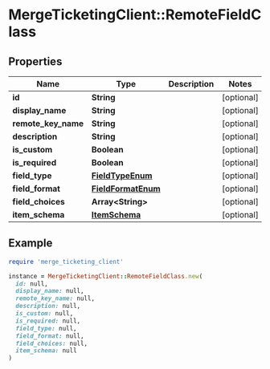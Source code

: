# MergeTicketingClient::RemoteFieldClass

## Properties

| Name | Type | Description | Notes |
| ---- | ---- | ----------- | ----- |
| **id** | **String** |  | [optional] |
| **display_name** | **String** |  | [optional] |
| **remote_key_name** | **String** |  | [optional] |
| **description** | **String** |  | [optional] |
| **is_custom** | **Boolean** |  | [optional] |
| **is_required** | **Boolean** |  | [optional] |
| **field_type** | [**FieldTypeEnum**](FieldTypeEnum.md) |  | [optional] |
| **field_format** | [**FieldFormatEnum**](FieldFormatEnum.md) |  | [optional] |
| **field_choices** | **Array&lt;String&gt;** |  | [optional] |
| **item_schema** | [**ItemSchema**](ItemSchema.md) |  | [optional] |

## Example

```ruby
require 'merge_ticketing_client'

instance = MergeTicketingClient::RemoteFieldClass.new(
  id: null,
  display_name: null,
  remote_key_name: null,
  description: null,
  is_custom: null,
  is_required: null,
  field_type: null,
  field_format: null,
  field_choices: null,
  item_schema: null
)
```

